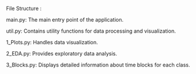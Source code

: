 File Structure :

main.py: The main entry point of the application.

util.py: Contains utility functions for data processing and visualization.

1_Plots.py: Handles data visualization.

2_EDA.py: Provides exploratory data analysis.

3_Blocks.py: Displays detailed information about time blocks for each class.
